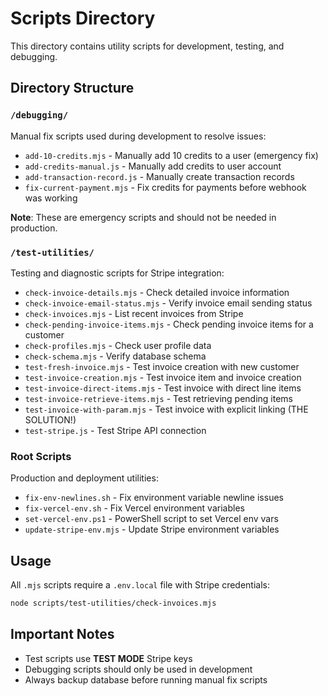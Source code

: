 # Scripts Directory

This directory contains utility scripts for development, testing, and debugging.

## Directory Structure

### `/debugging/`
Manual fix scripts used during development to resolve issues:
- `add-10-credits.mjs` - Manually add 10 credits to a user (emergency fix)
- `add-credits-manual.js` - Manually add credits to user account
- `add-transaction-record.js` - Manually create transaction records
- `fix-current-payment.mjs` - Fix credits for payments before webhook was working

**Note**: These are emergency scripts and should not be needed in production.

### `/test-utilities/`
Testing and diagnostic scripts for Stripe integration:
- `check-invoice-details.mjs` - Check detailed invoice information
- `check-invoice-email-status.mjs` - Verify invoice email sending status
- `check-invoices.mjs` - List recent invoices from Stripe
- `check-pending-invoice-items.mjs` - Check pending invoice items for a customer
- `check-profiles.mjs` - Check user profile data
- `check-schema.mjs` - Verify database schema
- `test-fresh-invoice.mjs` - Test invoice creation with new customer
- `test-invoice-creation.mjs` - Test invoice item and invoice creation
- `test-invoice-direct-items.mjs` - Test invoice with direct line items
- `test-invoice-retrieve-items.mjs` - Test retrieving pending items
- `test-invoice-with-param.mjs` - Test invoice with explicit linking (THE SOLUTION!)
- `test-stripe.js` - Test Stripe API connection

### Root Scripts
Production and deployment utilities:
- `fix-env-newlines.sh` - Fix environment variable newline issues
- `fix-vercel-env.sh` - Fix Vercel environment variables
- `set-vercel-env.ps1` - PowerShell script to set Vercel env vars
- `update-stripe-env.mjs` - Update Stripe environment variables

## Usage

All `.mjs` scripts require a `.env.local` file with Stripe credentials:

```bash
node scripts/test-utilities/check-invoices.mjs
```

## Important Notes

- Test scripts use **TEST MODE** Stripe keys
- Debugging scripts should only be used in development
- Always backup database before running manual fix scripts
